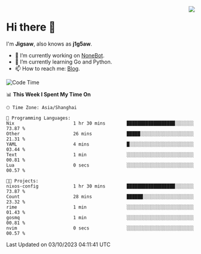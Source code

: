 <a href="#">
  <img align="right" src="https://github-readme-stats.vercel.app/api?username=j1g5awi&count_private=true&show_icons=true&title_color=80070B&text_color=B3B3B3&bg_color=212121&icon_color=80070B" />
</a>

# Hi there 👋

I'm **Jigsaw**, also knows as **j1g5aw**.

- 🔭 I’m currently working on [NoneBot](https://github.com/nonebot).
- 🌱 I’m currently learning Go and Python.
- 📫 How to reach me: [Blog](https://blog.maddestroyer.xyz/).

<!--START_SECTION:waka-->
![Code Time](http://img.shields.io/badge/Code%20Time-1%2C259%20hrs%2043%20mins-blue)

📊 **This Week I Spent My Time On** 

```text
🕑︎ Time Zone: Asia/Shanghai

💬 Programming Languages: 
Nix                      1 hr 30 mins        ██████████████████░░░░░░░   73.87 % 
Other                    26 mins             █████░░░░░░░░░░░░░░░░░░░░   21.31 % 
YAML                     4 mins              █░░░░░░░░░░░░░░░░░░░░░░░░   03.44 % 
Text                     1 min               ░░░░░░░░░░░░░░░░░░░░░░░░░   00.81 % 
Lua                      0 secs              ░░░░░░░░░░░░░░░░░░░░░░░░░   00.57 % 

🐱‍💻 Projects: 
nixos-config             1 hr 30 mins        ██████████████████░░░░░░░   73.87 % 
Count                    28 mins             ██████░░░░░░░░░░░░░░░░░░░   23.32 % 
rime                     1 min               ░░░░░░░░░░░░░░░░░░░░░░░░░   01.43 % 
gosmq                    1 min               ░░░░░░░░░░░░░░░░░░░░░░░░░   00.81 % 
nvim                     0 secs              ░░░░░░░░░░░░░░░░░░░░░░░░░   00.57 % 
```


 Last Updated on 03/10/2023 04:11:41 UTC
<!--END_SECTION:waka-->
